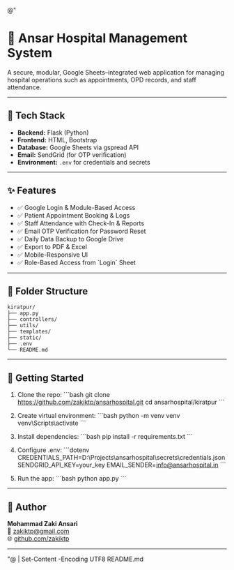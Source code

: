 @"
# 🏥 Ansar Hospital Management System

A secure, modular, Google Sheets–integrated web application for managing hospital operations such as appointments, OPD records, and staff attendance.

---

## 🔧 Tech Stack

- **Backend:** Flask (Python)
- **Frontend:** HTML, Bootstrap
- **Database:** Google Sheets via gspread API
- **Email:** SendGrid (for OTP verification)
- **Environment:** `.env` for credentials and secrets

---

## ✨ Features

- ✅ Google Login & Module-Based Access
- ✅ Patient Appointment Booking & Logs
- ✅ Staff Attendance with Check-In & Reports
- ✅ Email OTP Verification for Password Reset
- ✅ Daily Data Backup to Google Drive
- ✅ Export to PDF & Excel
- ✅ Mobile-Responsive UI
- ✅ Role-Based Access from \`Login\` Sheet

---

## 📁 Folder Structure

    kiratpur/
    ├── app.py
    ├── controllers/
    ├── utils/
    ├── templates/
    ├── static/
    ├── .env
    └── README.md

---

## 🚀 Getting Started

1. Clone the repo:
   \`\`\`bash
   git clone https://github.com/zakiktp/ansarhospital.git
   cd ansarhospital/kiratpur
   \`\`\`

2. Create virtual environment:
   \`\`\`bash
   python -m venv venv
   venv\Scripts\activate
   \`\`\`

3. Install dependencies:
   \`\`\`bash
   pip install -r requirements.txt
   \`\`\`

4. Configure .env:
   \`\`\`dotenv
   CREDENTIALS_PATH=D:\Projects\ansarhospital\secrets\credentials.json
   SENDGRID_API_KEY=your_key
   EMAIL_SENDER=info@ansarhospital.in
   \`\`\`

5. Run the app:
   \`\`\`bash
   python app.py
   \`\`\`

---

## 🧠 Author

**Mohammad Zaki Ansari**  
📧 zakiktp@gmail.com  
🌐 [github.com/zakiktp](https://github.com/zakiktp)

---
"@ | Set-Content -Encoding UTF8 README.md

